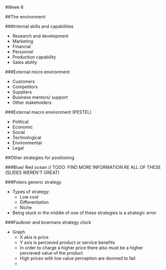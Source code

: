 #Week 6

##The environment

###Internal skills and capabilities
* Research and development
* Marketing
* Financial
* Personnel
* Production capability
* Sales ability

###External micro environment
* Customers
* Competitors
* Suppliers
* Business mentors/ support
* Other stakeholders

###External macro environment (PESTEL)
* Political
* Economic
* Social
* Technological
* Environmental
* Legal

##Other strategies for positioning

###Blue/ Red ocean
// TODO: FIND MORE INFORMATION RE ALL OF THESE (SLIDES WEREN'T GREAT)

###Poters generic strategy
* Types of strategy:
	* Low cost
	* Differentiation
	* Niche
* Being stuck in the middle of one of these strategies is a strategic error

###Faulkner and bowmans strategy clock
* Graph
	* X akis is price
	* Y axis is percieved product or service benefits
	* In order to charge a higher price there also must be a higher percieved value of the product
	* High prices with low value perception are doomed to fail
	* 